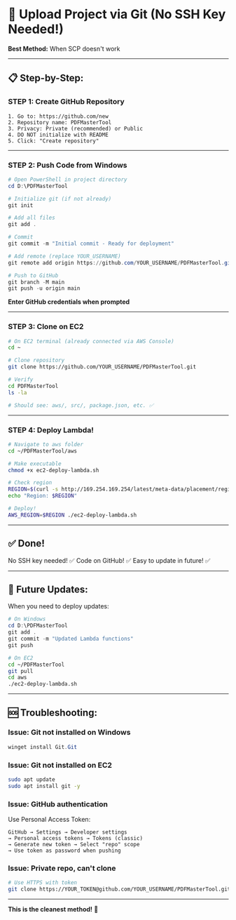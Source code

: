 # 🚀 Upload Project via Git (No SSH Key Needed!)

**Best Method:** When SCP doesn't work

---

## 📋 **Step-by-Step:**

### **STEP 1: Create GitHub Repository**

```
1. Go to: https://github.com/new
2. Repository name: PDFMasterTool
3. Privacy: Private (recommended) or Public
4. DO NOT initialize with README
5. Click: "Create repository"
```

---

### **STEP 2: Push Code from Windows**

```powershell
# Open PowerShell in project directory
cd D:\PDFMasterTool

# Initialize git (if not already)
git init

# Add all files
git add .

# Commit
git commit -m "Initial commit - Ready for deployment"

# Add remote (replace YOUR_USERNAME)
git remote add origin https://github.com/YOUR_USERNAME/PDFMasterTool.git

# Push to GitHub
git branch -M main
git push -u origin main
```

**Enter GitHub credentials when prompted**

---

### **STEP 3: Clone on EC2**

```bash
# On EC2 terminal (already connected via AWS Console)
cd ~

# Clone repository
git clone https://github.com/YOUR_USERNAME/PDFMasterTool.git

# Verify
cd PDFMasterTool
ls -la

# Should see: aws/, src/, package.json, etc. ✅
```

---

### **STEP 4: Deploy Lambda!**

```bash
# Navigate to aws folder
cd ~/PDFMasterTool/aws

# Make executable
chmod +x ec2-deploy-lambda.sh

# Check region
REGION=$(curl -s http://169.254.169.254/latest/meta-data/placement/region)
echo "Region: $REGION"

# Deploy!
AWS_REGION=$REGION ./ec2-deploy-lambda.sh
```

---

## ✅ **Done!**

No SSH key needed! ✅
Code on GitHub! ✅
Easy to update in future! ✅

---

## 🔄 **Future Updates:**

When you need to deploy updates:

```powershell
# On Windows
cd D:\PDFMasterTool
git add .
git commit -m "Updated Lambda functions"
git push
```

```bash
# On EC2
cd ~/PDFMasterTool
git pull
cd aws
./ec2-deploy-lambda.sh
```

---

## 🆘 **Troubleshooting:**

### **Issue: Git not installed on Windows**
```powershell
winget install Git.Git
```

### **Issue: Git not installed on EC2**
```bash
sudo apt update
sudo apt install git -y
```

### **Issue: GitHub authentication**
Use Personal Access Token:
```
GitHub → Settings → Developer settings
→ Personal access tokens → Tokens (classic)
→ Generate new token → Select "repo" scope
→ Use token as password when pushing
```

### **Issue: Private repo, can't clone**
```bash
# Use HTTPS with token
git clone https://YOUR_TOKEN@github.com/YOUR_USERNAME/PDFMasterTool.git
```

---

**This is the cleanest method!** 🎯

